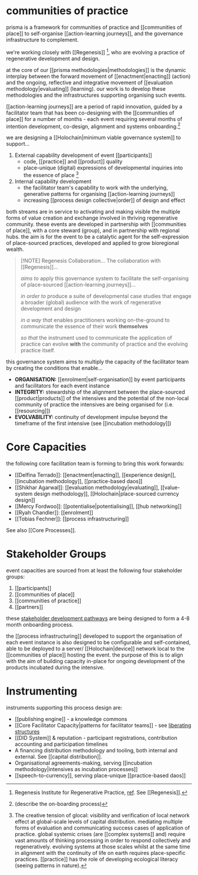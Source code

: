 
# communities of practice
prisma is a framework for communities of practice and [[communities of place]] to self-organise [[action-learning journeys]], and the governance infrastructure to complement. 

we're working closely with [[Regenesis]] [^1], who are evolving a practice of regenerative development and design. 

at the core of our [[prisma methodologies|methodologies]] is the dynamic interplay between the forward movement of [[enactment|enacting]] (action) and the ongoing, reflective and integrative movement of [[evaluation methodology|evaluating]] (learning). our work is to develop these methodologies and the infrastructures supporting organising such events. 

[[action-learning journeys]] are a period of rapid innovation, guided by a facilitator team that has been co-designing with the [[communities of place]] for a number of months - each event requiring several months of intention development, co-design, alignment and systems onboarding.[^2] 

we are designing a [[Holochain|minimum viable governance system]] to support...

1. External capability development of event [[participants]]
	- code, [[practice]] and [[product]] quality
	- place-unique (digital) expressions of developmental inquiries into the essence of place [^3]
2. Internal capability development
	- the facilitator team's capability to work with the underlying, generative patterns for organising [[action-learning journeys]] 
	- increasing [[process design collective|order]] of design and effect

both streams are in service to activating and making visible the multiple forms of value creation and exchange involved in thriving regenerative community. these events are developed in partnership with [[communities of place]], with a core steward (group), and in partnership with regional hubs. the aim is for the event to be a catalytic agent for the self-expression of place-sourced practices, developed and applied to grow bioregional wealth. 


> [!NOTE] Regenesis Collaboration... 
> The collaboration with [[Regenesis]]... 
> 
> *aims to* apply this governance system to facilitate the self-organising of place-sourced [[action-learning journeys]]…
> 
> *in order to* produce a suite of developmental case studies that engage a broader (global) audience with the work of regenerative development and design
> 
> *in a way that* enables practitioners working on-the-ground to communicate the essence of their work **themselves** 
> 
> *so that* the instrument used to communicate the application of practice can evolve **with** the community of practice and the evolving practice itself. 

this governance system aims to multiply the capacity of the facilitator team by creating the conditions that enable...

- **ORGANISATION:** [[enrolment|self-organisation]] by event participants and facilitators for each event instance
- **INTEGRITY:** stewardship of the alignment between the place-sourced [[product|products]] of the intensives and the potential of the non-local community of practice the intensives are being organised for (i.e. [[resourcing]])
- **EVOLVABILITY:** continuity of development impulse beyond the timeframe of the first intensive (see [[incubation methodology]])
# Core Capacities
the following core facilitation team is forming to bring this work forwards:

- [[Delfina Terrado]]: [[enactment|enacting]], [[experience design]], [[incubation methodology]], [[practice-based daos]]
- [[Shikhar Agarwal]]: [[evaluation methodology|evaluating]], [[value-system design methodology]], [[Holochain|place-sourced currency design]]
- [[Mercy Fordwoo]]: [[potentialise|potentialising]], [[hub networking]]
- [[Ryah Chandler]]: [[enrolment]]
- [[Tobias Fechner]]: [[process infrastructuring]]

See also [[Core Processes]].
# Stakeholder Groups
event capacities are sourced from at least the following four stakeholder groups:

1. [[participants]]
2. [[communities of place]]
3. [[communities of practice]]
4. [[partners]]

these [stakeholder development pathways](https://register.prisma.events) are being designed to form a 4-8 month onboarding process. 

the [[process infrastructuring]] developed to support the organisation of each event instance is also designed to be configurable and self-contained, able to be deployed to a server/ [[Holochain|device]] network local to the [[communities of place]] hosting the event. the purpose of this is to align with the aim of building capacity in-place for ongoing development of the products incubated during the intensive. 

# Instrumenting
instruments supporting this process design are:

- [[publishing engine]] - a knowledge commons
- [[Core Facilitator Capacity|patterns for facilitator teams]] - see [liberating structures](https://www.liberatingstructures.com/)
- [[DID System]] & reputation - participant registrations, contribution accounting and participation timelines
- A financing distribution methodology and tooling, both internal and external. See [[capital distribution]].
- Organisational agreements-making, serving [[incubation methodology|intensives as incubation processes]]
- [[speech-to-currency]], serving place-unique [[practice-based daos]]

[^1]: Regenesis Institute for Regenerative Practice, [ref](https://regenerat.es/). See [[Regenesis]].
[^2]: (describe the on-boarding process)
[^3]: The creative tension of glocal: visibility and verification of local network effect at global-scale levels of capital distribution. mediating multiple forms of evaluation and communicating success cases of application of practice. global systemic crises (are [[complex systems]] and) require vast amounts of thinking processing in order to respond collectively and regeneratively. evolving systems at those scales whilst at the same time in alignment with the continuity of life on earth requires place-specific practices. [[practice]] has the role of developing ecological literacy (seeing patterns in nature).